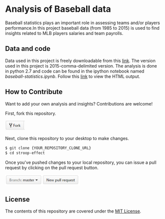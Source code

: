 # Analysis of Baseball data

Baseball statistics plays an important role in assessing teams and/or players performance.In this project baseball data (from 1985 to 2015) 
is used to find insights related to MLB players salaries and team payrolls.

## Data and code

Data used in this project is freely downloadable from this [link](http://www.seanlahman.com/baseball-archive/statistics/). The version used in this project is 2015-comma-delimited version. The analysis is done in python 2.7 and code can be found in the ipython notebook named _baseball-statistics.ipynb_. Follow this [link](https://htmlpreview.github.io/?https://github.com/bonamprabhu/baseball-statistics/blob/master/baseball-statistics.html) 
to view the HTML output.

## How to Contribute

Want to add your own analysis and insights? Contributions are welcome!

First, fork this repository.

![Fork Icon](images/fork.png)

Next, clone this repository to your desktop to make changes.

```sh
$ git clone {YOUR_REPOSITORY_CLONE_URL}
$ cd stroop-effect
```

Once you've pushed changes to your local repository, you can issue a pull request by clicking on the pull request button.

![Pull Request Icon](images/pull-request.png)

## License

The contents of this repository are covered under the [MIT License](LICENSE).
